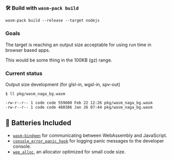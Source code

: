 ### 🛠️ Build with `wasm-pack build`

```
wasm-pack build --release --target nodejs
```

### Goals

The target is reaching an output size acceptable for using run time in browser based apps.

This would be some thing in the 100KB (gz) range.

### Current status

Output size development (for glsl-in, wgsl-in, spv-out)

```
$ ll pkg/wasm_naga_bg.wasm

-rw-r--r-- 1 code code 559600 Feb 22 12:26 pkg/wasm_naga_bg.wasm
-rw-r--r-- 1 code code 480386 Jan 26 07:44 pkg/wasm_naga_bg.wasm
```

## 🔋 Batteries Included

- [`wasm-bindgen`](https://github.com/rustwasm/wasm-bindgen) for communicating
  between WebAssembly and JavaScript.
- [`console_error_panic_hook`](https://github.com/rustwasm/console_error_panic_hook)
  for logging panic messages to the developer console.
- [`wee_alloc`](https://github.com/rustwasm/wee_alloc), an allocator optimized
  for small code size.
